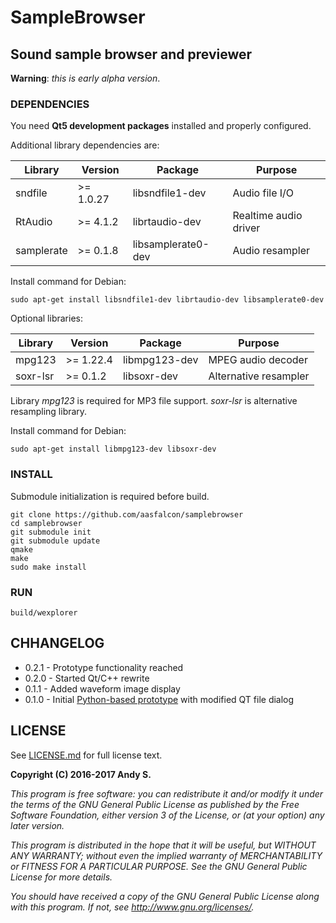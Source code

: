 SampleBrowser
=============

Sound sample browser and previewer
----------------------------------

**Warning**: *this is early alpha version*. 

### DEPENDENCIES
You need **Qt5 development packages** installed and properly configured.

Additional library dependencies are:

| Library    | Version   | Package            | Purpose               |
|------------|-----------|--------------------|-----------------------|
| sndfile    | >= 1.0.27 | libsndfile1-dev    | Audio file I/O        |
| RtAudio    | >= 4.1.2  | librtaudio-dev     | Realtime audio driver |
| samplerate | >= 0.1.8  | libsamplerate0-dev | Audio resampler       |

Install command for Debian:

`sudo apt-get install libsndfile1-dev librtaudio-dev libsamplerate0-dev`

Optional libraries:

| Library    | Version   | Package            | Purpose               |
|------------|-----------|--------------------|-----------------------|
| mpg123     | >= 1.22.4 | libmpg123-dev      | MPEG audio decoder    |
| soxr-lsr   | >= 0.1.2  | libsoxr-dev        | Alternative resampler |

Library *mpg123* is required for MP3 file support. *soxr-lsr* is alternative resampling library.

Install command for Debian:

`sudo apt-get install libmpg123-dev libsoxr-dev`

### INSTALL
Submodule initialization is required before build.

```
git clone https://github.com/aasfalcon/samplebrowser
cd samplebrowser
git submodule init
git submodule update
qmake
make
sudo make install

```

### RUN

`build/wexplorer`

## CHHANGELOG

- 0.2.1 - Prototype functionality reached
- 0.2.0 - Started Qt/C++ rewrite
- 0.1.1 - Added waveform image display
- 0.1.0 - Initial [Python-based prototype](https://github.com/aasfalcon/psb) with modified QT file dialog

## LICENSE

See [LICENSE.md](LICENSE.md) for full license text.

__Copyright (C) 2016-2017  Andy S.__

*This program is free software: you can redistribute it and/or modify
it under the terms of the GNU General Public License as published by
the Free Software Foundation, either version 3 of the License, or
(at your option) any later version.*

*This program is distributed in the hope that it will be useful,
but WITHOUT ANY WARRANTY; without even the implied warranty of
MERCHANTABILITY or FITNESS FOR A PARTICULAR PURPOSE.  See the
GNU General Public License for more details.*

*You should have received a copy of the GNU General Public License
along with this program.  If not, see <http://www.gnu.org/licenses/>.*